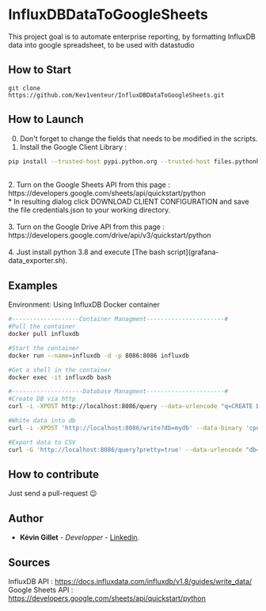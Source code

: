 # InfluxDBDataToGoogleSheets
This project goal is to automate enterprise reporting, by formatting InfluxDB data into google spreadsheet, to be used with datastudio
## How to Start
```
git clone https://github.com/Kev1venteur/InfluxDBDataToGoogleSheets.git
```

## How to Launch
0. Don't forget to change the fields that needs to be modified in the scripts. </br>
1. Install the Google Client Library :
``` sh
pip install --trusted-host pypi.python.org --trusted-host files.pythonhosted.org --trusted-host pypi.org --upgrade pip --upgrade requests-toolbelt google-api-python-client google-auth-httplib2 google-auth-oauthlib gspread
```
</br>
2. Turn on the Google Sheets API from this page : https://developers.google.com/sheets/api/quickstart/python </br>
  * In resulting dialog click DOWNLOAD CLIENT CONFIGURATION and save the file credentials.json to your working directory.</br></br>
3. Turn on the Google Drive API from this page : https://developers.google.com/drive/api/v3/quickstart/python </br></br>
4. Just install python 3.8 and execute [The bash script](grafana-data_exporter.sh). </br>

## Examples
Environment: Using InfluxDB Docker container

``` sh
#-------------------Container Managment----------------------#
#Pull the container
docker pull influxdb

#Start the container
docker run --name=influxdb -d -p 8086:8086 influxdb

#Get a shell in the container
docker exec -it influxdb bash

#--------------------Database Managment----------------------#
#Create DB via http
curl -i -XPOST http://localhost:8086/query --data-urlencode "q=CREATE DATABASE mydb"

#White data into db
curl -i -XPOST 'http://localhost:8086/write?db=mydb' --data-binary 'cpu_load_short,host=server01,region=us-west value=0.64 1434055562000000000'

#Export data to CSV
curl -G 'http://localhost:8086/query?pretty=true' --data-urlencode "db=mydb" --data-urlencode "q=SELECT \"value\" FROM \"cpu_load_short\" WHERE \"region\"='us-west'" -H "Accept: application/csv" > raw-csv-data.csv
```

## How to contribute
Just send a pull-request 😉

## Author
- <b>Kévin Gillet</b> - <i>Developper</i> - <a href="https://www.linkedin.com/in/k%C3%A9vin-gillet-50b25b175/">Linkedin</a>.

## Sources
InfluxDB API : https://docs.influxdata.com/influxdb/v1.8/guides/write_data/ </br>
Google Sheets API : https://developers.google.com/sheets/api/quickstart/python </br>
